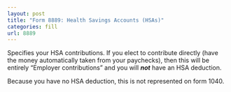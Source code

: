 ```yaml
---
layout: post
title: "Form 8889: Health Savings Accounts (HSAs)"
categories: fill
url: 8889
---
```


Specifies your HSA contributions. If you elect to contribute directly (have the money automatically taken from your paychecks), then this will be entirely “Employer contributions” and you will ***not*** have an HSA deduction. 

Because you have no HSA deduction, this is not represented on form 1040.